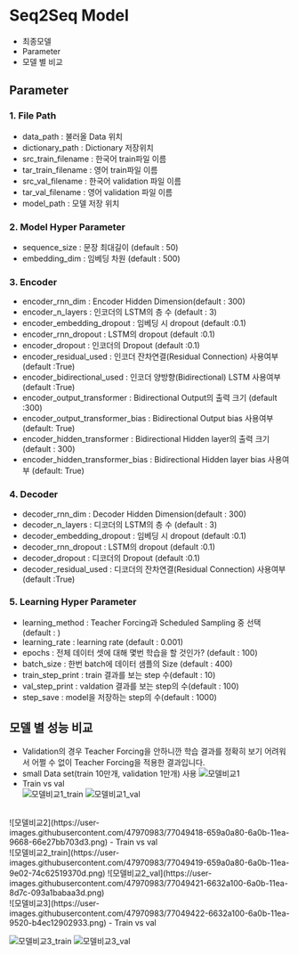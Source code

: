 # Seq2Seq Model
- 최종모델
- Parameter
- 모델 별 비교
## Parameter

### 1. File Path
- data_path : 불러올 Data 위치
- dictionary_path : Dictionary 저장위치
- src_train_filename : 한국어 train파일 이름
- tar_train_filename : 영어 train파일 이름
- src_val_filename : 한국어 validation 파일 이름
- tar_val_filename : 영어 validation 파일 이름
- model_path : 모델 저장 위치

### 2. Model Hyper Parameter
- sequence_size : 문장 최대길이 (default : 50)
- embedding_dim : 임베딩 차원 (default : 500)

### 3. Encoder
- encoder_rnn_dim : Encoder Hidden Dimension(default : 300)
- encoder_n_layers : 인코더의 LSTM의 층 수 (default : 3)
- encoder_embedding_dropout : 임베딩 시 dropout (default :0.1)
- encoder_rnn_dropout : LSTM의 dropout (default :0.1)
- encoder_dropout : 인코더의 Dropout (default :0.1)
- encoder_residual_used : 인코더 잔차연결(Residual Connection) 사용여부 (default :True)
- encoder_bidirectional_used : 인코더 양방향(Bidirectional) LSTM 사용여부(default :True)
- encoder_output_transformer : Bidirectional Output의 출력 크기 (default :300) 
- encoder_output_transformer_bias : Bidirectional Output bias 사용여부 (default: True)
- encoder_hidden_transformer : Bidirectional Hidden layer의 출력 크기 (default : 300)
- encoder_hidden_transformer_bias : Bidirectional Hidden layer bias 사용여부 (default: True)

### 4. Decoder 
- decoder_rnn_dim : Decoder Hidden Dimension(default : 300)
- decoder_n_layers : 디코더의 LSTM의 층 수 (default : 3)
- decoder_embedding_dropout : 임베딩 시 dropout (default :0.1)
- decoder_rnn_dropout : LSTM의 dropout (default :0.1)
- decoder_dropout : 디코더의 Dropout (default :0.1)
- decoder_residual_used : 디코더의 잔차연결(Residual Connection) 사용여부 (default :True)

### 5. Learning Hyper Parameter
- learning_method : Teacher Forcing과 Scheduled Sampling 중 선택 (default : )
- learning_rate : learning rate (default : 0.001)
- epochs : 전체 데이터 셋에 대해 몇번 학습을 할 것인가? (default : 100)
- batch_size : 한번 batch에 데이터 샘플의 Size (default : 400)
- train_step_print : train 결과를 보는 step 수(default : 10)
- val_step_print : valdation 결과를 보는 step의 수(default : 100)
- step_save : model을 저장하는 step의 수(default : 1000)

## 모델 별 성능 비교
- Validation의 경우 Teacher Forcing을 안하니깐 학습 결과를 정확히 보기 어려워서 어쩔 수 없이 Teacher Forcing을 적용한 결과입니다.
- small Data set(train 10만개, validation 1만개) 사용
![모델비교1](https://user-images.githubusercontent.com/47970983/77049414-6468dd80-6a0b-11ea-910b-d87268ea2cf4.png)
- Train vs val <br>
![모델비교1_train](https://user-images.githubusercontent.com/47970983/77049415-65017400-6a0b-11ea-8ca8-3795fe5df36b.png)
![모델비교1_val](https://user-images.githubusercontent.com/47970983/77049417-65017400-6a0b-11ea-9e5b-28b3b7d58f17.png)
<br>
![모델비교2](https://user-images.githubusercontent.com/47970983/77049418-659a0a80-6a0b-11ea-9668-66e27bb703d3.png)
- Train vs val <br>
![모델비교2_train](https://user-images.githubusercontent.com/47970983/77049419-659a0a80-6a0b-11ea-9e02-74c62519370d.png)
![모델비교2_val](https://user-images.githubusercontent.com/47970983/77049421-6632a100-6a0b-11ea-8d7c-093a1babaa3d.png)
<br>
![모델비교3](https://user-images.githubusercontent.com/47970983/77049422-6632a100-6a0b-11ea-9520-b4ec12902933.png)
- Train vs val <br>

![모델비교3_train](https://user-images.githubusercontent.com/47970983/77049409-6337b080-6a0b-11ea-8d38-e48cb1e8a277.png)
![모델비교3_val](https://user-images.githubusercontent.com/47970983/77049413-63d04700-6a0b-11ea-84ae-0bb4fb1310c2.png)
